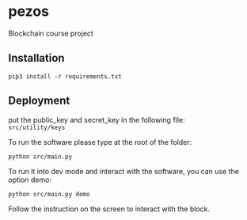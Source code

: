 # pezos
Blockchain course project

## Installation
`pip3 install -r requirements.txt`

## Deployment 
put the public_key and secret_key in the following file:  
`src/utility/keys`

To run the software please type at the root of the folder:

`python src/main.py`

To run it into dev mode and interact with the software, you can use the option demo:

`python src/main.py demo`

Follow the instruction on the screen to interact with the block.
